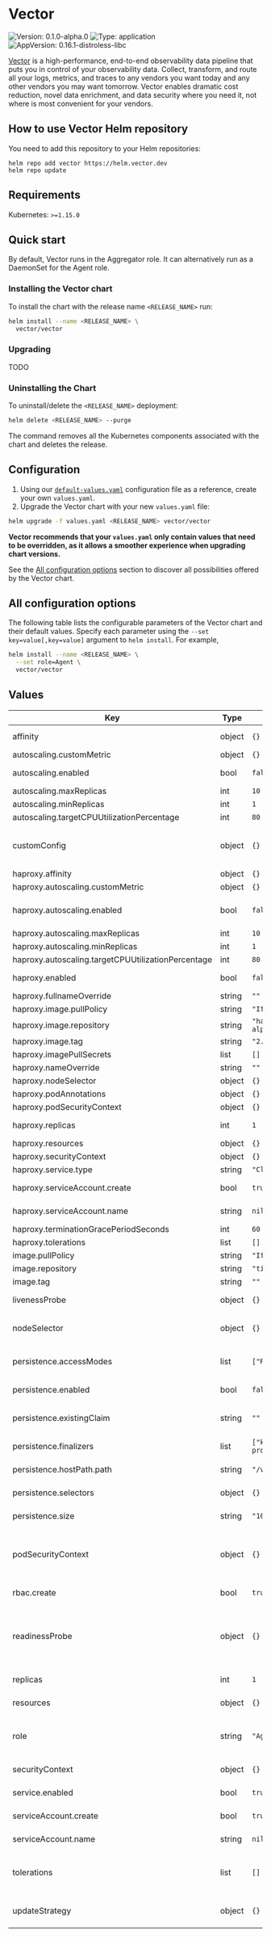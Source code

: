 # Vector

![Version: 0.1.0-alpha.0](https://img.shields.io/badge/Version-0.1.0--alpha.0-informational?style=flat-square) ![Type: application](https://img.shields.io/badge/Type-application-informational?style=flat-square) ![AppVersion: 0.16.1-distroless-libc](https://img.shields.io/badge/AppVersion-0.16.1--distroless--libc-informational?style=flat-square)

[Vector](https://vector.dev/) is a high-performance, end-to-end observability data pipeline that puts you in control of your observability data. Collect, transform, and route all your logs, metrics, and traces to any vendors you want today and any other vendors you may want tomorrow. Vector enables dramatic cost reduction, novel data enrichment, and data security where you need it, not where is most convenient for your vendors.

## How to use Vector Helm repository

You need to add this repository to your Helm repositories:

```
helm repo add vector https://helm.vector.dev
helm repo update
```

## Requirements

Kubernetes: `>=1.15.0`

## Quick start

By default, Vector runs in the Aggregator role. It can alternatively run as a DaemonSet for the Agent role.

### Installing the Vector chart

To install the chart with the release name `<RELEASE_NAME>` run:

```bash
helm install --name <RELEASE_NAME> \
  vector/vector
```

### Upgrading

TODO

### Uninstalling the Chart

To uninstall/delete the `<RELEASE_NAME>` deployment:

```bash
helm delete <RELEASE_NAME> --purge
```

The command removes all the Kubernetes components associated with the chart and deletes the release.

## Configuration

1. Using our [`default-values.yaml`](values.yaml) configuration file as a reference, create your own `values.yaml`.
1. Upgrade the Vector chart with your new `values.yaml` file:

```bash
helm upgrade -f values.yaml <RELEASE_NAME> vector/vector
```

**Vector recommends that your `values.yaml` only contain values that need to be overridden, as it allows a smoother experience when upgrading chart versions.**

See the [All configuration options](#all-configuration-options) section to discover all possibilities offered by the Vector chart.

## All configuration options

The following table lists the configurable parameters of the Vector chart and their default values. Specify each parameter using the `--set key=value[,key=value]` argument to `helm install`. For example,

```bash
helm install --name <RELEASE_NAME> \
  --set role=Agent \
  vector/vector
```

## Values

| Key | Type | Default | Description |
|-----|------|---------|-------------|
| affinity | object | `{}` | Allow Vector to schedule using affinity rules |
| autoscaling.customMetric | object | `{}` |  |
| autoscaling.enabled | bool | `false` | Enabled autoscaling for the Stateless-Aggregator |
| autoscaling.maxReplicas | int | `10` |  |
| autoscaling.minReplicas | int | `1` |  |
| autoscaling.targetCPUUtilizationPercentage | int | `80` |  |
| customConfig | object | `{}` | Override Vector's default configs, if used **all** options need to be specified |
| haproxy.affinity | object | `{}` |  |
| haproxy.autoscaling.customMetric | object | `{}` |  |
| haproxy.autoscaling.enabled | bool | `false` | Enabled autoscaling for the HAProxy load balancer |
| haproxy.autoscaling.maxReplicas | int | `10` |  |
| haproxy.autoscaling.minReplicas | int | `1` |  |
| haproxy.autoscaling.targetCPUUtilizationPercentage | int | `80` |  |
| haproxy.enabled | bool | `false` | If true, create a HAProxy load balancer |
| haproxy.fullnameOverride | string | `""` |  |
| haproxy.image.pullPolicy | string | `"IfNotPresent"` |  |
| haproxy.image.repository | string | `"haproxytech/haproxy-alpine"` |  |
| haproxy.image.tag | string | `"2.4.4"` |  |
| haproxy.imagePullSecrets | list | `[]` |  |
| haproxy.nameOverride | string | `""` |  |
| haproxy.nodeSelector | object | `{}` |  |
| haproxy.podAnnotations | object | `{}` |  |
| haproxy.podSecurityContext | object | `{}` |  |
| haproxy.replicas | int | `1` | Set the number of pods to create |
| haproxy.resources | object | `{}` |  |
| haproxy.securityContext | object | `{}` |  |
| haproxy.service.type | string | `"ClusterIP"` |  |
| haproxy.serviceAccount.create | bool | `true` | If true, create ServiceAccount |
| haproxy.serviceAccount.name | string | `nil` | The name of the ServiceAccount to use. |
| haproxy.terminationGracePeriodSeconds | int | `60` |  |
| haproxy.tolerations | list | `[]` |  |
| image.pullPolicy | string | `"IfNotPresent"` |  |
| image.repository | string | `"timberio/vector"` |  |
| image.tag | string | `""` |  |
| livenessProbe | object | `{}` | Override default liveness probe settings |
| nodeSelector | object | `{}` | Allow Vector to be scheduled on selected nodes |
| persistence.accessModes | list | `["ReadWriteOnce"]` | Specifies the accessModes for PersistentVolumeClaims |
| persistence.enabled | bool | `false` | If true, create and use PersistentVolumeClaims |
| persistence.existingClaim | string | `""` | Name of an existing PersistentVolumeClaim to use |
| persistence.finalizers | list | `["kubernetes.io/pvc-protection"]` | Specifies the finalizers of PersistentVolumeClaims |
| persistence.hostPath.path | string | `"/var/lib/vector"` | Override path used for hostPath persistence |
| persistence.selectors | object | `{}` | Specifies the selectors for PersistentVolumeClaims |
| persistence.size | string | `"10Gi"` | Specifies the size of PersistentVolumeClaims |
| podSecurityContext | object | `{}` | Allows you to overwrite the default PodSecurityContext on the Daemonset or StatefulSet |
| rbac.create | bool | `true` | If true, create and use RBAC resources |
| readinessProbe | object | `{}` | Override default readiness probe settings, if customConfig is used require customConfig.api.enabled true |
| replicas | int | `1` | Set the number of pods to create |
| resources | object | `{}` | Vector resource requests and limits. |
| role | string | `"Aggregator"` | Role for this deployment (possible values: Agent, Aggregator, Stateless-Aggregator) |
| securityContext | object | `{}` | Specify securityContext on the vector container |
| service.enabled | bool | `true` | If true, create and use a Service resource |
| serviceAccount.create | bool | `true` | If true, create ServiceAccount |
| serviceAccount.name | string | `nil` | The name of the ServiceAccount to use. |
| tolerations | list | `[]` | Allow Vector to schedule on tainted nodes (requires Kubernetes >= 1.6) |
| updateStrategy | object | `{}` | Customize the updateStrategy used to replace Vector Pods |
